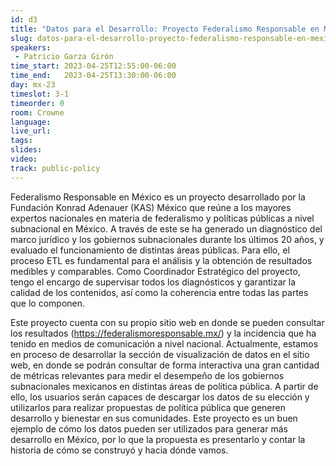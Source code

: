 ```yaml
---
id: d3
title: "Datos para el Desarrollo: Proyecto Federalismo Responsable en México"
slug: datos-para-el-desarrollo-proyecto-federalismo-responsable-en-mexico
speakers:
 - Patricio Garza Girón
time_start: 2023-04-25T12:55:00-06:00
time_end:   2023-04-25T13:30:00-06:00
day: mx-23
timeslot: 3-1
timeorder: 0
room: Crowne
language: 
live_url: 
tags:
slides: 
video:  
track: public-policy
---
```


Federalismo Responsable en México es un proyecto desarrollado por la Fundación Konrad Adenauer (KAS) México que reúne a los mayores expertos nacionales en materia de federalismo y políticas públicas a nivel subnacional en México. A través de este se ha generado un diagnóstico del marco jurídico y los gobiernos subnacionales durante los últimos 20 años, y evaluado el funcionamiento de distintas áreas públicas. Para ello, el proceso ETL es fundamental para el análisis y la obtención de resultados medibles y comparables. Como Coordinador Estratégico del proyecto, tengo el encargo de supervisar todos los diagnósticos y garantizar la calidad de los contenidos, así como la coherencia entre todas las partes que lo componen. 

Este proyecto cuenta con su propio sitio web en donde se pueden consultar los resultados (https://federalismoresponsable.mx/) y la incidencia que ha tenido en medios de comunicación a nivel nacional. Actualmente, estamos en proceso de desarrollar la sección de visualización de datos en el sitio web, en donde se podrán consultar de forma interactiva una gran cantidad de métricas relevantes para medir el desempeño de los gobiernos subnacionales mexicanos en distintas áreas de política pública. A partir de ello, los usuarios serán capaces de descargar los datos de su elección y utilizarlos para realizar propuestas de política pública que generen desarrollo y bienestar en sus comunidades. Este proyecto es un buen ejemplo de cómo los datos pueden ser utilizados para generar más desarrollo en México, por lo que la propuesta es presentarlo y contar la historia de cómo se construyó y hacia dónde vamos.